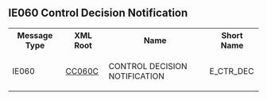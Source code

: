 ## IE060 Control Decision Notification
<table cellspacing="0">
<tr>
<th>
   Message Type
  </th>
<th>
   XML Root
  </th>
<th>
   Name
  </th>
<th>
   Short Name
  </th>
</tr>
<tr>
<td>
<p class="s3">
    IE060
   </p>
</td>
<td>
<a href="https://github.com/hmrc/transit-movements-validator/blob/main/conf/xsd/cc060c.xsd">
    CC060C
   </a>
</td>
<td>
<p class="s3">
    CONTROL DECISION NOTIFICATION
   </p>
</td>
<td>
   E_CTR_DEC
  </td>
</tr>
</table>
